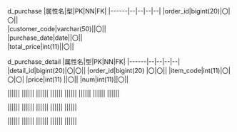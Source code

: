 d_purchase
|属性名|型|PK|NN|FK|
|------|--|--|--|--|
|order_id|bigint(20)|〇|〇||<br>
|customer_code|varchar(50)||〇||<br>
|purchase_date|date||〇||<br>
|total_price|int(11)||〇||<br>

d_purchase_detail
|属性名|型|PK|NN|FK|
|------|--|--|--|--|
|detail_id|bigint(20)|〇|〇||
|order_id|bigint(20) |〇|〇||
|item_code|int(11)|〇|〇|〇|
|price|int(11) ||〇||
|num|int(11)||〇||



||||||
||||||
||||||
||||||
||||||
||||||
||||||
||||||






||||||
||||||
||||||
||||||
||||||


||||||
||||||
||||||
||||||
||||||
